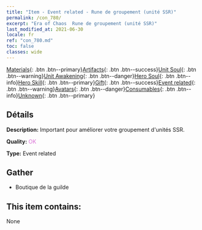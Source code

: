 ```yaml
---
title: "Item - Event related - Rune de groupement (unité SSR)"
permalink: /con_780/
excerpt: "Era of Chaos  Rune de groupement (unité SSR)"
last_modified_at: 2021-06-30
locale: fr
ref: "con_780.md"
toc: false
classes: wide
---
```

 [Materials](/ItemsFR/){: .btn .btn--primary}[Artifacts](/ItemsFR/Artifacts/){: .btn .btn--success}[Unit Soul](/ItemsFR/UnitSoul/){: .btn .btn--warning}[Unit Awakening](/ItemsFR/UnitAwakening/){: .btn .btn--danger}[Hero Soul](/ItemsFR/HeroSoul/){: .btn .btn--info}[Hero Skill](/ItemsFR/HeroSkill/){: .btn .btn--primary}[Gift](/ItemsFR/Gift/){: .btn .btn--success}[Event related](/ItemsFR/Events/){: .btn .btn--warning}[Avatars](/ItemsFR/Avatars/){: .btn .btn--danger}[Consumables](/ItemsFR/Consumables/){: .btn .btn--info}[Unknown](/ItemsFR/Unknown/){: .btn .btn--primary}

## Détails
 **Description:** Important pour améliorer votre groupement d'unités SSR.

 **Quality:** <span style="color: #DA70D6">OK</span>

 **Type:** Event related

## Gather

*    Boutique de la guilde 

## This item contains:

  None

